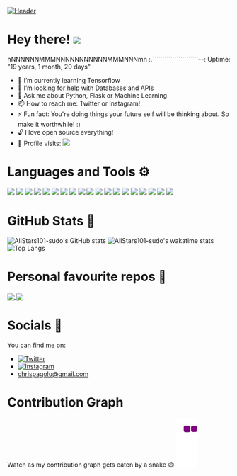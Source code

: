 [![Header](https://user-images.githubusercontent.com/53670363/124357102-4fd64600-dc4c-11eb-8181-cc3cbd2c486f.png)](https://www.twitter.com/AllStars101X/)


# Hey there! <img src="https://raw.githubusercontent.com/MartinHeinz/MartinHeinz/master/wave.gif" width="30px">
  hNNNNNNMMMNNNNNNNNNNNMMMNNNmn      :.```````````````````````--:     Uptime: "19 years, 1 month, 20 days"
- 🌱 I’m currently learning Tensorflow
- 🤔 I’m looking for help with Databases and APIs
- 💬 Ask me about Python, Flask or Machine Learning
- 📫 How to reach me: Twitter or Instagram!
- ⚡ Fun fact: You're doing things your future self will be thinking about. So make it worthwhile! :)
- 🔓 I love open source everything!
- 👀 Profile visits: ![](https://komarev.com/ghpvc/?username=AllStars101-sudo&style=flat-square)

# Languages and Tools ⚙ 
![](https://img.shields.io/badge/OS-Linux-informational?style=for-the-badge&logo=linux&color=red)
![](https://img.shields.io/badge/OS-Arch_Linux-informational?style=for-the-badge&logo=archlinux)
![](https://img.shields.io/badge/Code-Python-informational?style=for-the-badge&logo=python&color=red)
![](https://img.shields.io/badge/OS-Kali_Linux-informational?style=for-the-badge&logo=kalilinux)
![](https://img.shields.io/badge/Code-JavaScript-informational?style=for-the-badge&logo=javascript&color=red)
![](https://img.shields.io/badge/AI-Tensorflow-informational?style=for-the-badge&logo=tensorflow)
![](https://img.shields.io/badge/Cloud-GCP-informational?style=for-the-badge&logo=googlecloud&color=red)
![](https://img.shields.io/badge/Cloud-Azure-informational?style=for-the-badge&logo=microsoftazure)
![](https://img.shields.io/badge/IDE-VSCode-informational?style=for-the-badge&logo=visualstudiocode&color=red)
![](https://img.shields.io/badge/IDE-Vim-informational?style=for-the-badge&logo=vim)
![](https://img.shields.io/badge/IDE-Nano-informational?style=for-the-badge&logo=nano&color=red)
![](https://img.shields.io/badge/Web-Flask-informational?style=for-the-badge&logo=flask&color=red)
![](https://img.shields.io/badge/Web-Django-informational?style=for-the-badge&logo=django)
![](https://img.shields.io/badge/Shell-Bash-informational?style=for-the-badge&logo=shell&color=red)
![](https://img.shields.io/badge/Script-HTML-informational?style=for-the-badge&logo=html5)
![](https://img.shields.io/badge/Script-CSS-informational?style=for-the-badge&logo=css3&color=red)
![](https://img.shields.io/badge/Open-Git-informational?style=for-the-badge&logo=git)
![](https://img.shields.io/badge/Open-GitHub-informational?style=for-the-badge&logo=github&color=red)
![](https://img.shields.io/badge/Dev-CUDA-informational?style=for-the-badge&logo=nvidia&color=red)

# GitHub Stats 🔭 
![AllStars101-sudo's GitHub stats](https://github-readme-stats.vercel.app/api?username=AllStars101-sudo&show_icons=true&theme=tokyonight&v=2)
![AllStars101-sudo's wakatime stats](https://github-readme-stats.vercel.app/api/wakatime?username=AllStars101&show_icons=true&theme=tokyonight&v=2)
![Top Langs](https://github-readme-stats.vercel.app/api/top-langs/?username=AllStars101-sudo&show_icons=true&theme=tokyonight&v=2)
# Personal favourite repos 🌟 
<a href="https://github.com/AllStars101-sudo/IntelliMed">
  <img align="center" src="https://github-readme-stats.vercel.app/api/pin/?username=AllStars101-sudo&repo=IntelliMed&show_icons=true&theme=tokyonight" />
</a>
<a href="https://github.com/AllStars101-sudo/IntelliTable">
  <img align="center" src="https://github-readme-stats.vercel.app/api/pin/?username=AllStars101-sudo&repo=IntelliTable&show_icons=true&theme=tokyonight" />
</a>

# Socials 📱 

<!-- Actual text -->

You can find me on:<br> 
- [![Twitter][1.2]][1]
- [![Instagram][2.2]][2]
- chrispagolu@gmail.com

<!-- Icons -->

[1.2]: https://user-images.githubusercontent.com/53670363/124358215-e0fbeb80-dc51-11eb-8b45-503ce3302de2.png (twitter icon without padding)
[2.2]: https://user-images.githubusercontent.com/53670363/124358210-da6d7400-dc51-11eb-8afa-7efc09bea4ae.png (Instagram icon without padding)

<!-- Links to your social media accounts -->

[1]: https://twitter.com/AllStars101X
[2]: https://www.instagram.com/chrispagolu

# Contribution Graph
Watch as my contribution graph gets eaten by a snake 😄
![snake gif](https://github.com/AllStars101-sudo/AllStars101-sudo/blob/output/github-contribution-grid-snake.gif)
